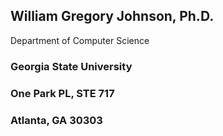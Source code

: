 


## William Gregory Johnson, Ph.D.
Department of Computer Science


### Georgia State University
### One Park PL, STE 717
### Atlanta, GA 30303
